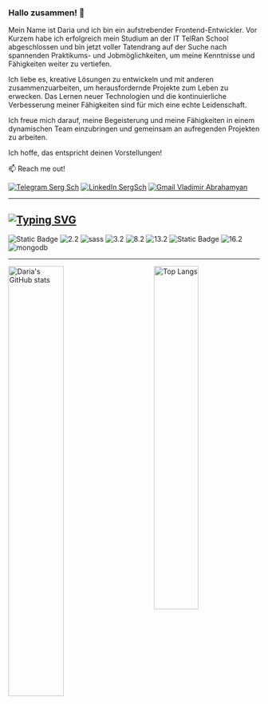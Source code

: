 ### Hallo zusammen! 👋


Mein Name ist Daria und ich bin ein aufstrebender Frontend-Entwickler. Vor Kurzem habe ich erfolgreich mein Studium an der IT TelRan School abgeschlossen und bin jetzt voller Tatendrang auf der Suche nach spannenden Praktikums- und Jobmöglichkeiten, um meine Kenntnisse und Fähigkeiten weiter zu vertiefen.

Ich liebe es, kreative Lösungen zu entwickeln und mit anderen zusammenzuarbeiten, um herausfordernde Projekte zum Leben zu erwecken. Das Lernen neuer Technologien und die kontinuierliche Verbesserung meiner Fähigkeiten sind für mich eine echte Leidenschaft.

Ich freue mich darauf, meine Begeisterung und meine Fähigkeiten in einem dynamischen Team einzubringen und gemeinsam an aufregenden Projekten zu arbeiten.

Ich hoffe, das entspricht deinen Vorstellungen!


:mailbox: Reach me out!

<a href="https://t.me/d_l_hd" rel="nofollow" target='_blank'><img src="https://camo.githubusercontent.com/afaa74bcd8ebafeffb8c818bfa55e4b4923498b32ccbb1189fcc170fd43b490c/68747470733a2f2f696d672e736869656c64732e696f2f62616467652f54656c656772616d2d3243413545303f7374796c653d666f722d7468652d6261646765266c6f676f3d74656c656772616d266c6f676f436f6c6f723d7768697465" alt="Telegram Serg Sch" title="Telegram icon with padding" data-canonical-src="https://img.shields.io/badge/Telegram-2CA5E0?style=for-the-badge&amp;logo=telegram&amp;logoColor=white" style="max-width: 100%;"></a>
<a href="https://www.linkedin.com/in/darialenschmidt/"  target='_blank' rel="nofollow"><img src="https://camo.githubusercontent.com/591c02e8ff595d43e0b35b1b29aed639a7154b959cd8f8c854b9e176d885b094/68747470733a2f2f696d672e736869656c64732e696f2f62616467652f4c696e6b6564496e2d3030373742353f7374796c653d666f722d7468652d6261646765266c6f676f3d6c696e6b6564696e266c6f676f436f6c6f723d7768697465" alt="LinkedIn SergSch" title="LinkedIn icon with padding" data-canonical-src="https://img.shields.io/badge/LinkedIn-0077B5?style=for-the-badge&amp;logo=linkedin&amp;logoColor=white" style="max-width: 100%;"></a>
<a href="mailto:daria.lenshmidt@gmail.com"><img src="https://camo.githubusercontent.com/71a0f4bfcf1f2220e2b1c246ac2ee681c47ee914d1c1f0e27a0e6c9ac2e9f134/68747470733a2f2f696d672e736869656c64732e696f2f62616467652f476d61696c2d4431343833363f7374796c653d666f722d7468652d6261646765266c6f676f3d676d61696c266c6f676f436f6c6f723d7768697465" alt="Gmail Vladimir Abrahamyan" title="Gmail icon with padding" data-canonical-src="https://img.shields.io/badge/Gmail-D14836?style=for-the-badge&amp;logo=gmail&amp;logoColor=white" style="max-width: 100%;"></a>

---
## [![Typing SVG](https://readme-typing-svg.herokuapp.com?font=Fira+Code&pause=1000&random=false&width=435&lines=Top+Technologies+)](https://git.io/typing-svg)
![Static Badge](https://img.shields.io/badge/HTML5-%23E34F26?style=for-the-badge&logo=html5&logoColor=white&size=2x)
<img src="https://camo.githubusercontent.com/472c222e8f240a48ae51cd9b082a1b857be809dcd851a25150890c2da50c13a5/68747470733a2f2f696d672e736869656c64732e696f2f62616467652f435353332d3135373242363f7374796c653d666f722d7468652d6261646765266c6f676f3d63737333266c6f676f436f6c6f723d7768697465" alt="2.2" title="CSS3" data-canonical-src="https://img.shields.io/badge/CSS3-1572B6?style=for-the-badge&amp;logo=css3&amp;logoColor=white" style="max-width: 100%;">
<img src="https://camo.githubusercontent.com/5833fe45777ae52f69c9c08f062d1d83622bd3374c136f019c283a53c5b209ca/68747470733a2f2f696d672e736869656c64732e696f2f62616467652f736173732d6565636464653f7374796c653d666f722d7468652d6261646765266c6f676f3d73617373" alt="sass" data-canonical-src="https://img.shields.io/badge/sass-eecdde?style=for-the-badge&amp;logo=sass" style="max-width: 100%;">
<img src="https://camo.githubusercontent.com/84372c7d2f1a7308844360ecad82d49b3f6cbc068a0c5e31aeea6ca5344b77ba/68747470733a2f2f696d672e736869656c64732e696f2f62616467652f4a6176615363726970742d4637444631453f7374796c653d666f722d7468652d6261646765266c6f676f3d6a617661736372697074266c6f676f436f6c6f723d626c61636b" alt="3.2" title="JavaScript" data-canonical-src="https://img.shields.io/badge/JavaScript-F7DF1E?style=for-the-badge&amp;logo=javascript&amp;logoColor=black" style="max-width: 100%;">
<img src="https://camo.githubusercontent.com/6c3957842901e5baa389f3bb8758c8966683333b28493013062fcab5fab645e7/68747470733a2f2f696d672e736869656c64732e696f2f62616467652f52656163742d3230323332413f7374796c653d666f722d7468652d6261646765266c6f676f3d7265616374266c6f676f436f6c6f723d363144414642" alt="8.2" title="React" data-canonical-src="https://img.shields.io/badge/React-20232A?style=for-the-badge&amp;logo=react&amp;logoColor=61DAFB" style="max-width: 100%;">
<img src="https://camo.githubusercontent.com/c90a343fe4d6e339b9d5d1e62c80985e43a682d3f9629f82faba5be994b8259f/68747470733a2f2f696d672e736869656c64732e696f2f62616467652f52656475782d3539334438383f7374796c653d666f722d7468652d6261646765266c6f676f3d7265647578266c6f676f436f6c6f723d7768697465" alt="13.2" title="Redux" data-canonical-src="https://img.shields.io/badge/Redux-593D88?style=for-the-badge&amp;logo=redux&amp;logoColor=white" style="max-width: 100%;">
![Static Badge](https://img.shields.io/badge/rtk%20query-%233a2c2c?style=for-the-badge&logo=reactquery&logoColor=white)
<img src="https://camo.githubusercontent.com/c1c08eb7625abe1a813e5ad05a94891aa127a37e0ce126b59ecda28233effdac/68747470733a2f2f696d672e736869656c64732e696f2f62616467652f4d7953514c2d3030303030463f7374796c653d666f722d7468652d6261646765266c6f676f3d6d7973716c266c6f676f436f6c6f723d7768697465" alt="16.2" title="MySQL" data-canonical-src="https://img.shields.io/badge/MySQL-00000F?style=for-the-badge&amp;logo=mysql&amp;logoColor=white" style="max-width: 100%;">
<img src="https://camo.githubusercontent.com/bceb421c2000df2a641f0ca1d423b7bb497f3a79c47197510f07d8c3ba407559/68747470733a2f2f696d672e736869656c64732e696f2f62616467652f6d6f6e676f64622d6337653663373f7374796c653d666f722d7468652d6261646765266c6f676f3d6d6f6e676f6462" alt="mongodb" data-canonical-src="https://img.shields.io/badge/mongodb-c7e6c7?style=for-the-badge&amp;logo=mongodb" style="max-width: 100%;">

---




<img align='left' width=47% alt="Daria's GitHub stats" src="https://github-readme-stats.vercel.app/api?username=DariaLen&show_icons=true&theme=transparent"/>
<img align='right' width=42% alt="Top Langs"  src="https://github-readme-stats.vercel.app/api/top-langs/?username=DariaLen&layout=compact"/>






